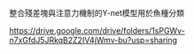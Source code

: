 整合殘差塊與注意力機制的Y-net模型用於魚種分類


https://drive.google.com/drive/folders/1sPGWv-n7xGfdJ5JRkqB2Z2IV4jWmv-bu?usp=sharing
